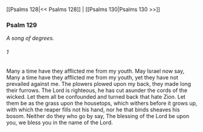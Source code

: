 [[Psalms 128|<< Psalms 128]]  |  [[Psalms 130|Psalms 130 >>]]

### Psalm 129

*A song of degrees.*

###### 1
Many a time have they afflicted me from my youth. May Israel now say, Many a time have they afflicted me from my youth, yet they have not prevailed against me. The plowers plowed upon my back, they made long their furrows. The Lord is righteous, he has cut asunder the cords of the wicked. Let them all be confounded and turned back that hate Zion. Let them be as the grass upon the housetops, which withers before it grows up, with which the reaper fills not his hand, nor he that binds sheaves his bosom. Neither do they who go by say, The blessing of the Lord be upon you, we bless you in the name of the Lord.
